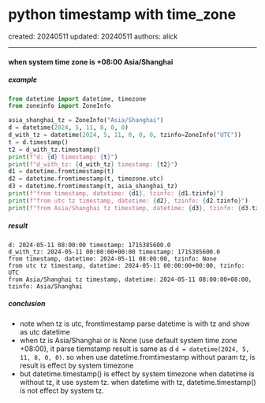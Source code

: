 # python timestamp with time_zone

created: 20240511 updated: 20240511 authors: alick

---

#### when system time zone is +08:00 Asia/Shanghai
##### example
```python
from datetime import datetime, timezone
from zoneinfo import ZoneInfo

asia_shanghai_tz = ZoneInfo("Asia/Shanghai")
d = datetime(2024, 5, 11, 8, 0, 0)
d_with_tz = datetime(2024, 5, 11, 0, 0, 0, tzinfo=ZoneInfo("UTC"))
t = d.timestamp()
t2 = d_with_tz.timestamp()
print(f"d: {d} timestamp: {t}")
print(f"d_with_tz: {d_with_tz} timestamp: {t2}")
d1 = datetime.fromtimestamp(t)
d2 = datetime.fromtimestamp(t, timezone.utc)
d3 = datetime.fromtimestamp(t, asia_shanghai_tz)
print(f"from timestamp, datetime: {d1}, tzinfo: {d1.tzinfo}")
print(f"from utc tz timestamp, datetime: {d2}, tzinfo: {d2.tzinfo}")
print(f"from Asia/Shanghai tz timestamp, datetime: {d3}, tzinfo: {d3.tzinfo}")
```
##### result

```
d: 2024-05-11 08:00:00 timestamp: 1715385600.0
d_with_tz: 2024-05-11 00:00:00+00:00 timestamp: 1715385600.0
from timestamp, datetime: 2024-05-11 08:00:00, tzinfo: None
from utc tz timestamp, datetime: 2024-05-11 00:00:00+00:00, tzinfo: UTC
from Asia/Shanghai tz timestamp, datetime: 2024-05-11 08:00:00+08:00, tzinfo: Asia/Shanghai
```
##### conclusion
- note when tz is utc, fromtimestamp parse datetime is with tz and show as utc datetime
- when tz is Asia/Shanghai or is None (use default system time zone +08:00), it parse tiemstamp result is same as d ```d = datetime(2024, 5, 11, 8, 0, 0)```. so when use datetime.fromtimestamp without param tz, is result is effect by system timezone
- but datetime.timestamp() is effect by system timezone  when datetime is without tz, it use system tz.
  when datetime with tz, datetime.timestamp() is not effect by system tz.
